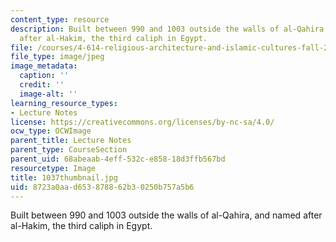 ```yaml
---
content_type: resource
description: Built between 990 and 1003 outside the walls of al-Qahira, and named
  after al-Hakim, the third caliph in Egypt.
file: /courses/4-614-religious-architecture-and-islamic-cultures-fall-2002/8723a0aad653878862b30250b757a5b6_1037thumbnail.jpg
file_type: image/jpeg
image_metadata:
  caption: ''
  credit: ''
  image-alt: ''
learning_resource_types:
- Lecture Notes
license: https://creativecommons.org/licenses/by-nc-sa/4.0/
ocw_type: OCWImage
parent_title: Lecture Notes
parent_type: CourseSection
parent_uid: 68abeaab-4eff-532c-e858-18d3ffb567bd
resourcetype: Image
title: 1037thumbnail.jpg
uid: 8723a0aa-d653-8788-62b3-0250b757a5b6
---
```

Built between 990 and 1003 outside the walls of al-Qahira, and named after al-Hakim, the third caliph in Egypt.